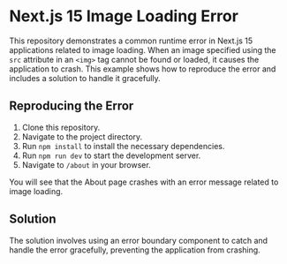 # Next.js 15 Image Loading Error

This repository demonstrates a common runtime error in Next.js 15 applications related to image loading.  When an image specified using the `src` attribute in an `<img>` tag cannot be found or loaded, it causes the application to crash.  This example shows how to reproduce the error and includes a solution to handle it gracefully.

## Reproducing the Error

1. Clone this repository.
2. Navigate to the project directory.
3. Run `npm install` to install the necessary dependencies.
4. Run `npm run dev` to start the development server.
5. Navigate to `/about` in your browser.

You will see that the About page crashes with an error message related to image loading.

## Solution

The solution involves using an error boundary component to catch and handle the error gracefully, preventing the application from crashing.